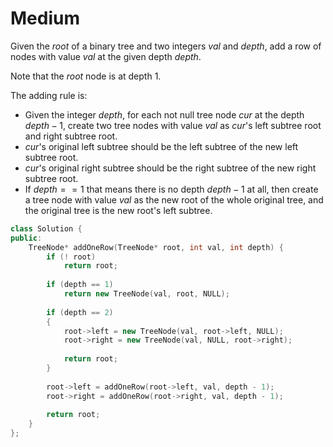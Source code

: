 # Medium

Given the $root$ of a binary tree and two integers $val$ and $depth$, add a row of nodes with value $val$ at the given depth $depth$.

Note that the $root$ node is at depth $1$.

The adding rule is:

- Given the integer $depth$, for each not null tree node $cur$ at the depth $depth - 1$, create two tree nodes with value $val$ as $cur$'s left subtree root and right subtree root.
- $cur$'s original left subtree should be the left subtree of the new left subtree root.
- $cur$'s original right subtree should be the right subtree of the new right subtree root.
- If $depth == 1$ that means there is no depth $depth - 1$ at all, then create a tree node with value $val$ as the new root of the whole original tree, and the original tree is the new root's left subtree.

```cpp
class Solution {
public:
    TreeNode* addOneRow(TreeNode* root, int val, int depth) {
        if (! root)
            return root;
        
        if (depth == 1)
            return new TreeNode(val, root, NULL);
        
        if (depth == 2)
        {
            root->left = new TreeNode(val, root->left, NULL);
            root->right = new TreeNode(val, NULL, root->right);
            
            return root;
        }
        
        root->left = addOneRow(root->left, val, depth - 1);
        root->right = addOneRow(root->right, val, depth - 1);
        
        return root;
    }
};
```

